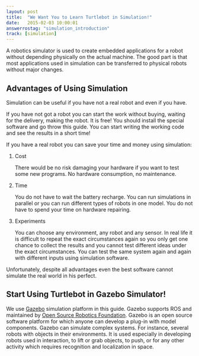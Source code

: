 ```yaml
---
layout: post
title:  "We Want You to Learn Turtlebot in Simulation!"
date:   2015-02-03 10:00:01
answerrostag: "simulation_introduction"
track: [simulation]
---
```


A robotics simulator is used to create embedded applications for a robot without depending physically on the actual machine. The good part is that most applications used in simulation can be transferred to physical robots without major changes.

## Advantages of Using Simulation

Simulation can be useful if you have not a real robot and even if you have.

If you have not got a robot you can start the work without buying, waiting for the delivery, making the robot. It is free! You should install the special software and go throw this guide. You can start writing the working code and see the results in a short time!

If you have a real robot you can save your time and money using simulation:

1. Cost

   There would be no risk damaging your hardware if you want to test some new programs. No hardware consumption, no maintenance.
2. Time

   You do not have to wait the battery recharge. You can run simulations in parallel or you can run different types of robots in one model. You do not have to spend your time on hardware repairing.
3. Experiments

   You can choose any environment, any robot and any sensor. In real life it is difficult to repeat the exact circumstances again so you only get one chance to collect the results and you cannot test different ideas under the exact circumstances. You can test the same system again and again with different inputs using simulation software.

Unfortunately, despite all advantages even the best software cannot  simulate the real world in his perfect.

## Start Using Turtlebot in Gazebo Simulator!

We use [Gazebo](http://gazebosim.org/) simulation platform in this guide. Gazebo supports ROS and maintained by [Open Source Robotics Foundation](http://www.osrfoundation.org/). Gazebo is an open source software platform for which anyone can develop a plug-in with model components. Gazebo can simulate complex systems. For instance, several robots with objects in their environments. It is used especially in developing robots used in interaction, to lift or grab objects, to push, or for any  other activity which requires recognition and localization in space.
